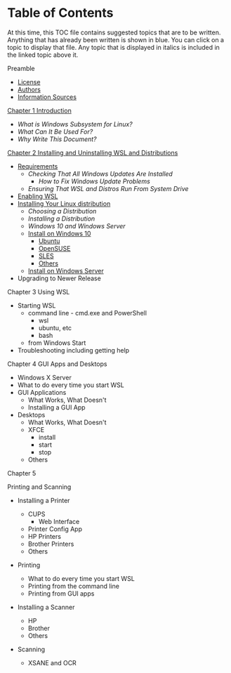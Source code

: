 # Table of Contents
At this time, this TOC file contains suggested topics that are to
be written.
Anything that has already been written is shown in blue. You can click on a topic to 
display that file. Any topic that is displayed in italics is included in
the linked topic above it.

Preamble
- [License](0010-License.md)
- [Authors](0020-Authors.md)
- [Information Sources](0030-Information-Sources.md)

[Chapter 1 Introduction](0100-Introduction.md)
- *What is Windows Subsystem for Linux?*
- *What Can It Be Used For?*
- *Why Write This Document?*

[Chapter 2 Installing and Uninstalling WSL and Distributions](
0200-Installing-and-Uninstalling-WSL-and-Distros.md)
- [Requirements](0210-Requirements.md)
  - *Checking That All Windows Updates Are Installed*
    - *How to Fix Windows Update Problems*
  - *Ensuring That WSL and Distros Run From System Drive*
- [Enabling WSL](0220-Enabling-WSL)
- [Installing Your Linux distribution](0230-Installing-Your-Linux-Distro.md)
  - *Choosing a Distribution*
  - *Installing a Distribution*
  - *Windows 10 and Windows Server*
  - [Install on Windows 10](0240-Installing-on-Windows-10.md)
    - [Ubuntu](0250-Ubuntu.md)
    - [OpenSUSE](0251-OpenSUSE.md)
    - [SLES](0252-SLES.md)
    - [Others](0299-Other-Distros.md)
  - [Install on Windows Server](0300-Installing-on-Windows-Server.md)
- Upgrading to Newer Release

Chapter 3 Using WSL
- Starting WSL
  - command line - cmd.exe and PowerShell
    - wsl
    - ubuntu, etc
	- bash
  - from Windows Start
- Troubleshooting including getting help

Chapter 4 GUI Apps and Desktops
- Windows X Server
- What to do every time you start WSL
- GUI Applications
  - What Works, What Doesn't
  - Installing a GUI App
- Desktops
  - What Works, What Doesn't
  - XFCE
	- install
	- start
	- stop
  - Others

Chapter 5

Printing and Scanning
- Installing a Printer
  - CUPS
    - Web Interface
  - Printer Config App
  - HP Printers
  - Brother Printers
  - Others
- Printing
  - What to do every time you start WSL
  - Printing from the command line
  - Printing from GUI apps

- Installing a Scanner
  - HP
  - Brother
  - Others
- Scanning
  - XSANE and OCR
